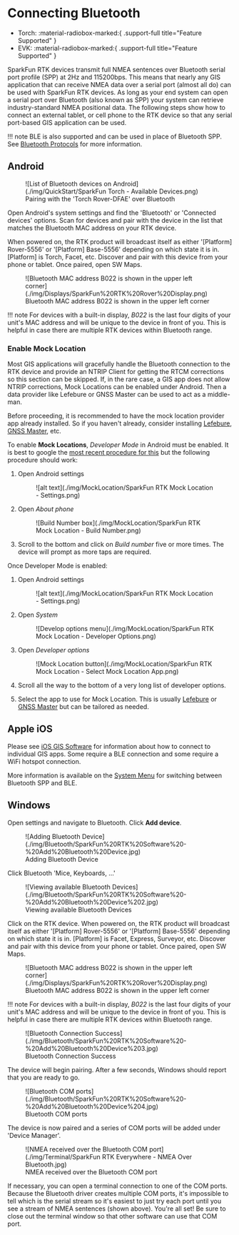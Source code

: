 # Connecting Bluetooth

<!--
Compatibility Icons
====================================================================================

:material-radiobox-marked:{ .support-full title="Feature Supported" }
:material-radiobox-indeterminate-variant:{ .support-partial title="Feature Partially Supported" }
:material-radiobox-blank:{ .support-none title="Feature Not Supported" }
-->

<div class="grid cards fill" markdown>

- Torch: :material-radiobox-marked:{ .support-full title="Feature Supported" }
- EVK: :material-radiobox-marked:{ .support-full title="Feature Supported" }

</div>


SparkFun RTK devices transmit full NMEA sentences over Bluetooth serial port profile (SPP) at 2Hz and 115200bps. This means that nearly any GIS application that can receive NMEA data over a serial port (almost all do) can be used with SparkFun RTK devices. As long as your end system can open a serial port over Bluetooth (also known as SPP) your system can retrieve industry-standard NMEA positional data. The following steps show how to connect an external tablet, or cell phone to the RTK device so that any serial port-based GIS application can be used.

!!! note
	BLE is also supported and can be used in place of Bluetooth SPP. See [Bluetooth Protocols](https://docs.sparkfun.com/SparkFun_RTK_Everywhere_Firmware/menu_system/#bluetooth-protocol) for more information.

## Android

<figure markdown>
![List of Bluetooth devices on Android](./img/QuickStart/SparkFun Torch - Available Devices.png)
<figcaption markdown>
Pairing with the 'Torch Rover-DFAE' over Bluetooth
</figcaption>
</figure>

Open Android's system settings and find the 'Bluetooth' or 'Connected devices' options. Scan for devices and pair with the device in the list that matches the Bluetooth MAC address on your RTK device.

When powered on, the RTK product will broadcast itself as either '[Platform] Rover-5556' or '[Platform] Base-5556' depending on which state it is in. [Platform] is Torch, Facet, etc. Discover and pair with this device from your phone or tablet. Once paired, open SW Maps.

<figure markdown>
![Bluetooth MAC address B022 is shown in the upper left corner](./img/Displays/SparkFun%20RTK%20Rover%20Display.png)
<figcaption markdown>
Bluetooth MAC address B022 is shown in the upper left corner
</figcaption>
</figure>

!!! note
	For devices with a built-in display, *B022* is the last four digits of your unit's MAC address and will be unique to the device in front of you. This is helpful in case there are multiple RTK devices within Bluetooth range.

### Enable Mock Location

Most GIS applications will gracefully handle the Bluetooth connection to the RTK device and provide an NTRIP Client for getting the RTCM corrections so this section can be skipped. If, in the rare case, a GIS app does not allow NTRIP corrections, Mock Locations can be enabled under Android. Then a data provider like Lefebure or GNSS Master can be used to act as a middle-man.

Before proceeding, it is recommended to have the mock location provider app already installed. So if you haven't already, consider installing [Lefebure](gis_software_android.md/#lefebure), [GNSS Master](gis_software_android.md/#gnss-master), etc.

To enable **Mock Locations**, *Developer Mode* in Android must be enabled. It is best to google the [most recent procedure for this](https://www.google.com/search?q=how+to+allow+mock+location+on+android) but the following procedure should work:

1. Open Android settings

	<figure markdown>
	![alt text](./img/MockLocation/SparkFun RTK Mock Location - Settings.png)
	<figcaption markdown>
	</figcaption>
	</figure>

2. Open *About phone*

	<figure markdown>
	![Build Number box](./img/MockLocation/SparkFun RTK Mock Location - Build Number.png)
	<figcaption markdown>
	</figcaption>
	</figure>

3. Scroll to the bottom and click on *Build number* five or more times. The device will prompt as more taps are required.

Once Developer Mode is enabled:

1. Open Android settings

	<figure markdown>
	![alt text](./img/MockLocation/SparkFun RTK Mock Location - Settings.png)
	<figcaption markdown>
	</figcaption>
	</figure>

2. Open *System*

	<figure markdown>
	![Develop options menu](./img/MockLocation/SparkFun RTK Mock Location - Developer Options.png)
	<figcaption markdown>
	</figcaption>
	</figure>

3. Open *Developer options*

	<figure markdown>
	![Mock Location button](./img/MockLocation/SparkFun RTK Mock Location - Select Mock Location App.png)
	<figcaption markdown>
	</figcaption>
	</figure>

4. Scroll all the way to the bottom of a very long list of developer options.

5. Select the app to use for Mock Location. This is usually [Lefebure](gis_software_android.md/#lefebure) or [GNSS Master](gis_software_android.md/#gnss-master) but can be tailored as needed.

## Apple iOS

Please see [iOS GIS Software](gis_software_ios.md) for information about how to connect to individual GIS apps. Some require a BLE connection and some require a WiFi hotspot connection.

More information is available on the [System Menu](menu_system.md) for switching between Bluetooth SPP and BLE.

## Windows

Open settings and navigate to Bluetooth. Click **Add device**.

<figure markdown>
![Adding Bluetooth Device](./img/Bluetooth/SparkFun%20RTK%20Software%20-%20Add%20Bluetooth%20Device.jpg)
<figcaption markdown>
Adding Bluetooth Device
</figcaption>
</figure>

Click Bluetooth 'Mice, Keyboards, ...'

<figure markdown>
![Viewing available Bluetooth Devices](./img/Bluetooth/SparkFun%20RTK%20Software%20-%20Add%20Bluetooth%20Device%202.jpg)
<figcaption markdown>
Viewing available Bluetooth Devices
</figcaption>
</figure>

Click on the RTK device. When powered on, the RTK product will broadcast itself as either '[Platform] Rover-5556' or '[Platform] Base-5556' depending on which state it is in. [Platform] is Facet, Express, Surveyor, etc. Discover and pair with this device from your phone or tablet. Once paired, open SW Maps.

<figure markdown>
![Bluetooth MAC address B022 is shown in the upper left corner](./img/Displays/SparkFun%20RTK%20Rover%20Display.png)
<figcaption markdown>
Bluetooth MAC address B022 is shown in the upper left corner
</figcaption>
</figure>

!!! note
	For devices with a built-in display, *B022* is the last four digits of your unit's MAC address and will be unique to the device in front of you. This is helpful in case there are multiple RTK devices within Bluetooth range.

<figure markdown>
![Bluetooth Connection Success](./img/Bluetooth/SparkFun%20RTK%20Software%20-%20Add%20Bluetooth%20Device%203.jpg)
<figcaption markdown>
Bluetooth Connection Success
</figcaption>
</figure>

The device will begin pairing. After a few seconds, Windows should report that you are ready to go.

<figure markdown>
![Bluetooth COM ports](./img/Bluetooth/SparkFun%20RTK%20Software%20-%20Add%20Bluetooth%20Device%204.jpg)
<figcaption markdown>
Bluetooth COM ports
</figcaption>
</figure>

The device is now paired and a series of COM ports will be added under 'Device Manager'.

<figure markdown>
![NMEA received over the Bluetooth COM port](./img/Terminal/SparkFun RTK Everywhere - NMEA Over Bluetooth.jpg)
<figcaption markdown>
NMEA received over the Bluetooth COM port
</figcaption>
</figure>

If necessary, you can open a terminal connection to one of the COM ports. Because the Bluetooth driver creates multiple COM ports, it's impossible to tell which is the serial stream so it's easiest to just try each port until you see a stream of NMEA sentences (shown above). You're all set! Be sure to close out the terminal window so that other software can use that COM port.
